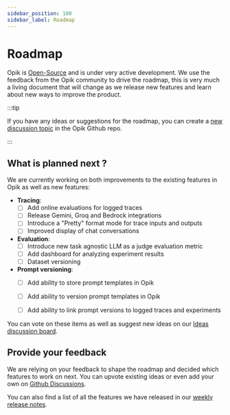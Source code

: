 ```yaml
---
sidebar_position: 100
sidebar_label: Roadmap
---
```


# Roadmap

Opik is [Open-Source](https://github.com/comet-opik/opik) and is under very active development. We use the feedback from the Opik community to drive the roadmap, this is very much a living document that will change as we release new features and learn about new ways to improve the product.

:::tip

If you have any ideas or suggestions for the roadmap, you can create a [new discussion topic](https://github.com/comet-ml/opik/discussions/new?category=ideas) in the Opik Github repo.

:::

## What is planned next ?

We are currently working on both improvements to the existing features in Opik as well as new features:

- **Tracing**:
    - [ ] Add online evaluations for logged traces
    - [ ] Release Gemini, Groq and Bedrock integrations
    - [ ] Introduce a "Pretty" format mode for trace inputs and outputs
    - [ ] Improved display of chat conversations
- **Evaluation**:
    - [ ] Introduce new task agnostic LLM as a judge evaluation metric
    - [ ] Add dashboard for analyzing experiment results
    - [ ] Dataset versioning
- **Prompt versioning**:
    - [ ] Add ability to store prompt templates in Opik
    - [ ] Add ability to version prompt templates in Opik
    - [ ] Add ability to link prompt versions to logged traces and experiments


You can vote on these items as well as suggest new ideas on our [Ideas discussion board](https://github.com/comet-ml/opik/discussions/categories/ideas).

## Provide your feedback

We are relying on your feedback to shape the roadmap and decided which features to work on next. You can upvote existing ideas or even
add your own on [Github Discussions](https://github.com/comet-ml/opik/discussions).

You can also find a list of all the features we have released in our [weekly release notes](/releases).
